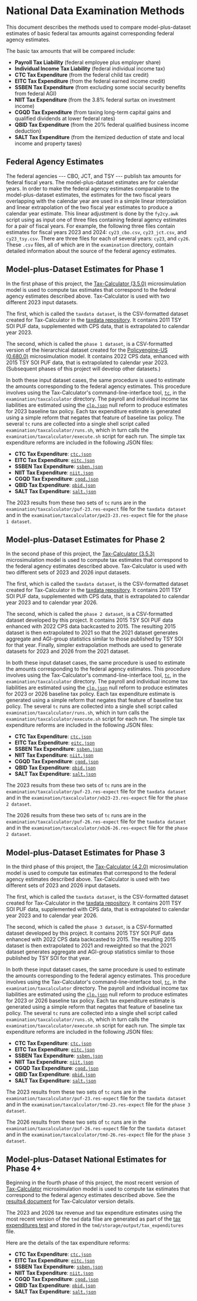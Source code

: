 National Data Examination Methods
=================================

This document describes the methods used to compare model-plus-dataset
estimates of basic federal tax amounts against corresponding federal
agency estimates.

The basic tax amounts that will be compared include:
* **Payroll Tax Liability** (federal employee plus employer share)
* **Individual Income Tax Liability** (federal individual income tax)
* **CTC Tax Expenditure** (from the federal child tax credit)
* **EITC Tax Expenditure** (from the federal earned income credit)
* **SSBEN Tax Expenditure** (from excluding some social security benefits from federal AGI)
* **NIIT Tax Expenditure** (from the 3.8% federal surtax on investment income)
* **CGQD Tax Expenditure** (from taxing long-term capital gains and qualified dividends at lower federal rates)
* **QBID Tax Expenditure** (from the 20% federal qualified business income deduction)
* **SALT Tax Expenditure** (from the itemized deduction of state and local income and property taxes)

Federal Agency Estimates
------------------------

The federal agencies --- CBO, JCT, and TSY --- publish tax amounts for
federal fiscal years.  The model-plus-dataset estimates are for
calendar years.  In order to make the federal agency estimates
comparable to the model-plus-dataset estimates, the estimates for the
two fiscal years overlapping with the calendar year are used in a
simple linear interpolation and linear extrapolation of the two fiscal
year estimates to produce a calendar year estimate.  This linear
adjustment is done by the `fy2cy.awk` script using as input one of
three files containing federal agency estimates for a pair of fiscal years.
For example, the following three files contain estimates for fiscal years 2023
and 2024: `cy23_cbo.csv`, `cy23_jct.csv`, and `cy23_tsy.csv`.  There are
three files for each of several years: `cy23`, and `cy26`.
These `.csv` files, all of which are in the `examination` directory,
contain detailed information about the source of the federal agency
estimates.

Model-plus-Dataset Estimates for Phase 1
----------------------------------------

In the first phase of this project, the
[Tax-Calculator (3.5.0)](https://github.com/PSLmodels/Tax-Calculator)
microsimulation model is used to compute tax estimates that correspond
to the federal agency estimates described above.  Tax-Calculator is
used with two different 2023 input datasets.

The first, which is called the `taxdata dataset`, is the CSV-formatted
dataset created for Tax-Calculator in the [taxdata
repository](https://github.com/PSLmodels/taxdata).  It contains 2011
TSY SOI PUF data, supplemented with CPS data, that is extrapolated to
calendar year 2023.

The second, which is called the `phase 1 dataset`, is a CSV-formatted
version of the hierarchical dataset created for the [Policyengine-US
(0.680.0)](https://github.com/PolicyEngine/policyengine-us)
microsimulation model.  It contains 2022 CPS data, enhanced with 2015
TSY SOI PUF data, that is extrapolated to calendar year 2023.
(Subsequent phases of this project will develop other datasets.)

In both these input dataset cases, the same procedure is used to
estimate the amounts corresponding to the federal agency estimates.
This procedure involves using the Tax-Calculator's
command-line-interface tool,
[`tc`](https://taxcalc.pslmodels.org/guide/cli.html), in the
`examination/taxcalculator` directory.  The payroll and individual
income tax liabilities are estimated using the
[`clp.json`](./taxcalculator/clp.json) null reform to produce
estimates for 2023 baseline tax policy.  Each tax expenditure estimate
is generated using a simple reform that negates that feature of
baseline tax policy.  The several `tc` runs are collected into a
single shell script called `examination/taxcalculator/runs.sh`, which
in turn calls the `examination/taxcalculator/execute.sh` script for
each run.  The simple tax expenditure reforms are included in the
following JSON files:

* **CTC Tax Expenditure**: [`ctc.json`](./taxcalculator/ctc.json)
* **EITC Tax Expenditure**: [`eitc.json`](./taxcalculator/eitc.json)
* **SSBEN Tax Expenditure**: [`ssben.json`](./taxcalculator/ssben.json)
* **NIIT Tax Expenditure**: [`niit.json`](./taxcalculator/niit.json)
* **CGQD Tax Expenditure**: [`cgqd.json`](./taxcalculator/cgqd.json)
* **QBID Tax Expenditure**: [`qbid.json`](./taxcalculator/qbid.json)
* **SALT Tax Expenditure**: [`salt.json`](./taxcalculator/salt.json)

The 2023 results from these two sets of `tc` runs are in the
`examination/taxcalculator/puf-23.res-expect` file for the
`taxdata dataset` and in the
`examination/taxcalculator/pe23-23.res-expect` file for the
`phase 1 dataset`.


Model-plus-Dataset Estimates for Phase 2
----------------------------------------

In the second phase of this project, the
[Tax-Calculator (3.5.3)](https://github.com/PSLmodels/Tax-Calculator)
microsimulation model is used to compute tax estimates that correspond
to the federal agency estimates described above.  Tax-Calculator is
used with two different sets of 2023 and 2026 input datasets.

The first, which is called the `taxdata dataset`, is the CSV-formatted
dataset created for Tax-Calculator in the [taxdata
repository](https://github.com/PSLmodels/taxdata).  It contains 2011
TSY SOI PUF data, supplemented with CPS data, that is extrapolated to
calendar year 2023 and to calendar year 2026.

The second, which is called the `phase 2 dataset`, is a CSV-formatted
dataset developed by this project.  It contains 2015 TSY SOI PUF data
enhanced with 2022 CPS data backcasted to 2015.  The resulting 2015
dataset is then extrapolated to 2021 so that the 2021 dataset
generates aggregate and AGI-group statistics similar to those
published by TSY SOI for that year.  Finally, simpler extrapolation
methods are used to generate datasets for 2023 and 2026 from the 2021
dataset.

In both these input dataset cases, the same procedure is used to
estimate the amounts corresponding to the federal agency estimates.
This procedure involves using the Tax-Calculator's
command-line-interface tool,
[`tc`](https://taxcalc.pslmodels.org/guide/cli.html), in the
`examination/taxcalculator` directory.  The payroll and individual
income tax liabilities are estimated using the
[`clp.json`](./taxcalculator/clp.json) null reform to produce
estimates for 2023 or 2026 baseline tax policy.  Each tax expenditure
estimate is generated using a simple reform that negates that feature
of baseline tax policy.  The several `tc` runs are collected into a
single shell script called `examination/taxcalculator/runs.sh`, which
in turn calls the `examination/taxcalculator/execute.sh` script for
each run.  The simple tax expenditure reforms are included in the
following JSON files:

* **CTC Tax Expenditure**: [`ctc.json`](./taxcalculator/ctc.json)
* **EITC Tax Expenditure**: [`eitc.json`](./taxcalculator/eitc.json)
* **SSBEN Tax Expenditure**: [`ssben.json`](./taxcalculator/ssben.json)
* **NIIT Tax Expenditure**: [`niit.json`](./taxcalculator/niit.json)
* **CGQD Tax Expenditure**: [`cgqd.json`](./taxcalculator/cgqd.json)
* **QBID Tax Expenditure**: [`qbid.json`](./taxcalculator/qbid.json)
* **SALT Tax Expenditure**: [`salt.json`](./taxcalculator/salt.json)

The 2023 results from these two sets of `tc` runs are in the
`examination/taxcalculator/puf-23.res-expect` file for the
`taxdata dataset` and in the
`examination/taxcalculator/xb23-23.res-expect` file for the
`phase 2 dataset`.

The 2026 results from these two sets of `tc` runs are in the
`examination/taxcalculator/puf-26.res-expect` file for the
`taxdata dataset` and in the
`examination/taxcalculator/xb26-26.res-expect` file for the
`phase 2 dataset`.


Model-plus-Dataset Estimates for Phase 3
----------------------------------------

In the third phase of this project, the
[Tax-Calculator (4.2.0)](https://github.com/PSLmodels/Tax-Calculator)
microsimulation model is used to compute tax estimates that correspond
to the federal agency estimates described above.  Tax-Calculator is
used with two different sets of 2023 and 2026 input datasets.

The first, which is called the `taxdata dataset`, is the CSV-formatted
dataset created for Tax-Calculator in the [taxdata
repository](https://github.com/PSLmodels/taxdata).  It contains 2011
TSY SOI PUF data, supplemented with CPS data, that is extrapolated to
calendar year 2023 and to calendar year 2026.

The second, which is called the `phase 3 dataset`, is a CSV-formatted
dataset developed by this project.  It contains 2015 TSY SOI PUF data
enhanced with 2022 CPS data backcasted to 2015.  The resulting 2015
dataset is then extrapolated to 2021 and reweighted so that the 2021
dataset generates aggregate and AGI-group statistics similar to those
published by TSY SOI for that year.

In both these input dataset cases, the same procedure is used to
estimate the amounts corresponding to the federal agency estimates.
This procedure involves using the Tax-Calculator's
command-line-interface tool,
[`tc`](https://taxcalc.pslmodels.org/guide/cli.html), in the
`examination/taxcalculator` directory.  The payroll and individual
income tax liabilities are estimated using the
[`clp.json`](./taxcalculator/clp.json) null reform to produce
estimates for 2023 or 2026 baseline tax policy.  Each tax expenditure
estimate is generated using a simple reform that negates that feature
of baseline tax policy.  The several `tc` runs are collected into a
single shell script called `examination/taxcalculator/runs.sh`, which
in turn calls the `examination/taxcalculator/execute.sh` script for
each run.  The simple tax expenditure reforms are included in the
following JSON files:

* **CTC Tax Expenditure**: [`ctc.json`](./taxcalculator/ctc.json)
* **EITC Tax Expenditure**: [`eitc.json`](./taxcalculator/eitc.json)
* **SSBEN Tax Expenditure**: [`ssben.json`](./taxcalculator/ssben.json)
* **NIIT Tax Expenditure**: [`niit.json`](./taxcalculator/niit.json)
* **CGQD Tax Expenditure**: [`cgqd.json`](./taxcalculator/cgqd.json)
* **QBID Tax Expenditure**: [`qbid.json`](./taxcalculator/qbid.json)
* **SALT Tax Expenditure**: [`salt.json`](./taxcalculator/salt.json)

The 2023 results from these two sets of `tc` runs are in the
`examination/taxcalculator/puf-23.res-expect` file for the
`taxdata dataset` and in the
`examination/taxcalculator/tmd-23.res-expect` file for the
`phase 3 dataset`.

The 2026 results from these two sets of `tc` runs are in the
`examination/taxcalculator/puf-26.res-expect` file for the
`taxdata dataset` and in the
`examination/taxcalculator/tmd-26.res-expect` file for the
`phase 3 dataset`.

Model-plus-Dataset National Estimates for Phase 4+
--------------------------------------------------

Beginning in the fourth phase of this project, the most recent version
of [Tax-Calculator](https://github.com/PSLmodels/Tax-Calculator)
microsimulation model is used to compute tax estimates that correspond
to the federal agency estimates described above.  See the [results4
document](results4.md) for Tax-Calculator version details.

The 2023 and 2026 tax revenue and tax expenditure estimates using the
most recent version of the `tmd` data filse are generated as part of
the [tax expenditures test](../../tests/test_tax_expenditures.py) and
stored in the `tmd/storage/output/tax_expenditures` file.

Here are the details of the tax expenditure reforms:

* **CTC Tax Expenditure**: [`ctc.json`](./taxcalculator/ctc.json)
* **EITC Tax Expenditure**: [`eitc.json`](./taxcalculator/eitc.json)
* **SSBEN Tax Expenditure**: [`ssben.json`](./taxcalculator/ssben.json)
* **NIIT Tax Expenditure**: [`niit.json`](./taxcalculator/niit.json)
* **CGQD Tax Expenditure**: [`cgqd.json`](./taxcalculator/cgqd.json)
* **QBID Tax Expenditure**: [`qbid.json`](./taxcalculator/qbid.json)
* **SALT Tax Expenditure**: [`salt.json`](./taxcalculator/salt.json)

